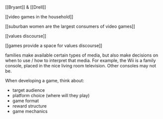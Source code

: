 [[Bryant]] & [[Drell]]

[[video games in the household]]

[[suburban women are the largest consumers of video games]]

[[values discourse]]

[[games provide a space for values discourse]]

families make available certain types of media, but also make decisions on when to use / how to interpret that media. For example, the Wii is a family console, placed in the nice living room television. Other consoles may not be.

When developing a game, think about:

 - target audience
 - platform choice (where will they play)
 - game format
 - reward structure
 - game mechanics
